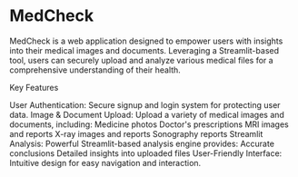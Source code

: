 # MedCheck
MedCheck is a web application designed to empower users with insights into their medical images and documents. Leveraging a Streamlit-based tool, users can securely upload and analyze various medical files for a comprehensive understanding of their health.

Key Features

User Authentication: Secure signup and login system for protecting user data.
Image & Document Upload: Upload a variety of medical images and documents, including:
Medicine photos
Doctor's prescriptions
MRI images and reports
X-ray images and reports
Sonography reports
Streamlit Analysis: Powerful Streamlit-based analysis engine provides:
Accurate conclusions
Detailed insights into uploaded files
User-Friendly Interface: Intuitive design for easy navigation and interaction.
